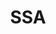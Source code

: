---
# This topic lives at
# https://digital.gov/topics/ssa

# Topic Title
title: "SSA"

# description — keep it short and clear
summary: ""

# Weight
weight: 1

# For more information on managing topics,
# see https://github.com/GSA/digitalgov.gov/wiki/topics
---